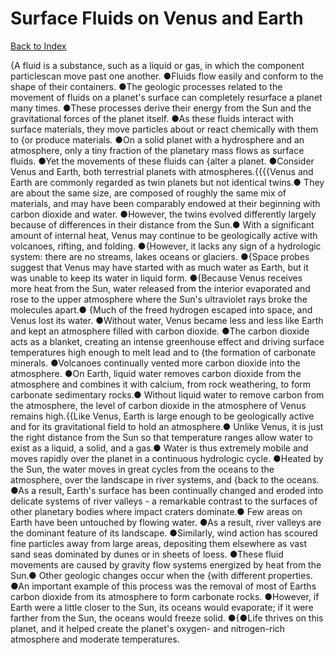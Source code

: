 # Surface Fluids on Venus and Earth
[Back to Index](https://github.com/windows10010/tpoExtractor/blob/master/README.md)

{A fluid is a substance, such as a liquid or gas, in which the component particlescan move past one another. ●Fluids flow easily and conform to the shape of their containers. ●The geologic processes related to the movement of fluids on a planet's surface can completely resurface a planet many times. ●These processes derive their energy from the Sun and the gravitational forces of the planet itself. ●As these fluids interact with surface materials, they move particles about or react chemically with them to {or produce materials. ●On a solid planet with a hydrosphere and an atmosphere, only a tiny fraction of the planetary mass flows as surface fluids. ●Yet the movements of these fluids can {alter a planet. ●Consider Venus and Earth, both terrestrial planets with atmospheres.{{{{Venus and Earth are commonly regarded as twin planets but not identical twins.● They are about the same size, are composed of roughly the same mix of materials, and may have been comparably endowed at their beginning with carbon dioxide and water. ●However, the twins evolved differently largely because of differences in their distance from the Sun.● With a significant amount of internal heat, Venus may continue to be geologically active with volcanoes, rifting, and folding. ●{However, it lacks any sign of a hydrologic system: there are no streams, lakes oceans or glaciers. ●{Space probes suggest that Venus may have started with as much water as Earth, but it was unable to keep its water in liquid form. ●{Because Venus receives more heat from the Sun, water released from the interior evaporated and rose to the upper atmosphere where the Sun's ultraviolet rays broke the molecules apart.● {Much of the freed hydrogen escaped into space, and Venus lost its water. ●Without water, Venus became less and less like Earth and kept an atmosphere filled with carbon dioxide. ●The carbon dioxide acts as a blanket, creating an intense greenhouse effect and driving surface temperatures high enough to melt lead and to {the formation of carbonate minerals. ●Volcanoes continually vented more carbon dioxide into the atmosphere. ●On Earth, liquid water removes carbon dioxide from the atmosphere and combines it with calcium, from rock weathering, to form carbonate sedimentary rocks.● Without liquid water to remove carbon from the atmosphere, the level of carbon dioxide in the atmosphere of Venus remains high.{{Like Venus, Earth is large enough to be geologically active and for its gravitational field to hold an atmosphere.● Unlike Venus, it is just the right distance from the Sun so that temperature ranges allow water to exist as a liquid, a solid, and a gas.● Water is thus extremely mobile and moves rapidly over the planet in a continuous hydrologic cycle. ●Heated by the Sun, the water moves in great cycles from the oceans to the atmosphere, over the landscape in river systems, and {back to the oceans. ●As a result, Earth's surface has been continually changed and eroded into delicate systems of river valleys - a remarkable contrast to the surfaces of other planetary bodies where impact craters dominate.● Few areas on Earth have been untouched by flowing water. ●As a result, river valleys are the dominant feature of its landscape. ●Similarly, wind action has scoured fine particles away from large areas, depositing them elsewhere as vast sand seas dominated by dunes or in sheets of loess. ●These fluid movements are caused by gravity flow systems energized by heat from the Sun.● Other geologic changes occur when the {with different properties. ●An important example of this process was the removal of most of Earths carbon dioxide from its atmosphere to form carbonate rocks. ●However, if Earth were a little closer to the Sun, its oceans would evaporate; if it were farther from the Sun, the oceans would freeze solid. ●{●Life thrives on this planet, and it helped create the planet's oxygen- and nitrogen-rich atmosphere and moderate temperatures.